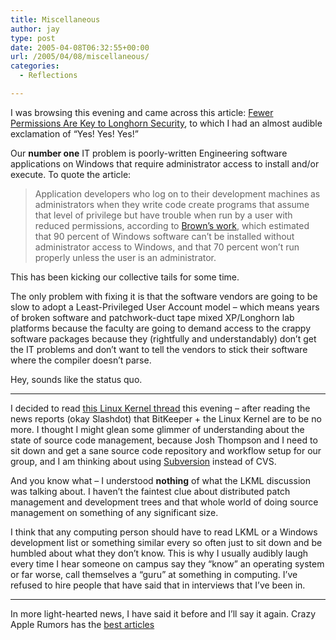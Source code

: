```yaml
---
title: Miscellaneous
author: jay
type: post
date: 2005-04-08T06:32:55+00:00
url: /2005/04/08/miscellaneous/
categories:
  - Reflections

---
```

I was browsing this evening and came across this article: [Fewer Permissions Are Key to Longhorn Security][1], to which I had an almost audible exclamation of “Yes! Yes! Yes!”

Our **number one** IT problem is poorly-written Engineering software applications on Windows that require administrator access to install and/or execute. To quote the article:

> Application developers who log on to their development machines as administrators when they write code create programs that assume that level of privilege but have trouble when run by a user with reduced permissions, according to [Brown’s work][2], which estimated that 90 percent of Windows software can’t be installed without administrator access to Windows, and that 70 percent won’t run properly unless the user is an administrator.

This has been kicking our collective tails for some time.

The only problem with fixing it is that the software vendors are going to be slow to adopt a Least-Privileged User Account model &#8211; which means years of broken software and patchwork-duct tape mixed XP/Longhorn lab platforms because the faculty are going to demand access to the crappy software packages because they (rightfully and understandably) don’t get the IT problems and don’t want to tell the vendors to stick their software where the compiler doesn’t parse.

Hey, sounds like the status quo.

* * *

I decided to read [this Linux Kernel thread][3] this evening &#8211; after reading the news reports (okay Slashdot) that BitKeeper + the Linux Kernel are to be no more. I thought I might glean some glimmer of understanding about the state of source code management, because Josh Thompson and I need to sit down and get a sane source code repository and workflow setup for our group, and I am thinking about using [Subversion][4] instead of CVS.

And you know what &#8211; I understood **nothing** of what the LKML discussion was talking about. I haven’t the faintest clue about distributed patch management and development trees and that whole world of doing source management on something of any significant size.

I think that any computing person should have to read LKML or a Windows development list or something similar every so often just to sit down and be humbled about what they don’t know. This is why I usually audibly laugh every time I hear someone on campus say they “know” an operating system or far worse, call themselves a “guru” at something in computing. I’ve refused to hire people that have said that in interviews that I’ve been in.

* * *

In more light-hearted news, I have said it before and I’ll say it again. Crazy Apple Rumors has the [best articles][5]

 [1]: //www.pcworld.com/news/article/0,aid,120314,00.asp"
 [2]: //msdn.microsoft.com/library/default.asp?url=/library/en-us/dnlong/html/leastprivlh.asp"
 [3]: //thread.gmane.org/gmane.linux.kernel/293914"
 [4]: //subversion.tigris.org/"
 [5]: //www.crazyapplerumors.com/archives/000438.html"